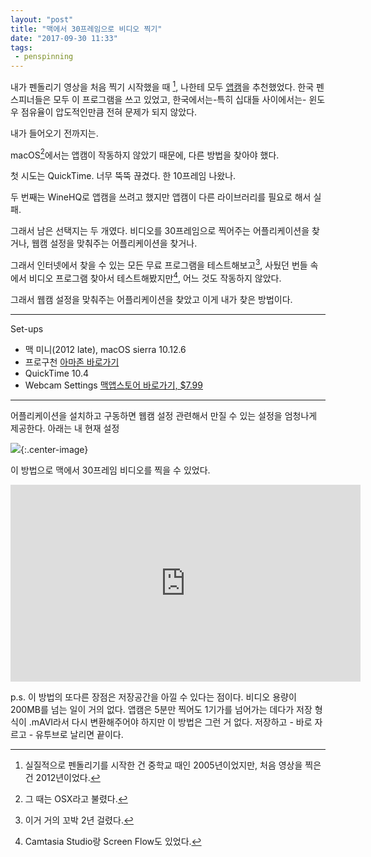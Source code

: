 ```yaml
---
layout: "post"
title: "맥에서 30프레임으로 비디오 찍기"
date: "2017-09-30 11:33"
tags:
 - penspinning
---
```


내가 펜돌리기 영상을 처음 찍기 시작했을 때 [^1], 나한테 모두 [앱캠](https://amcap.en.softonic.com)을 추천했었다. 한국 펜스피너들은 모두 이 프로그램을 쓰고 있었고, 한국에서는-특히 십대들 사이에서는- 윈도우 점유율이 압도적인만큼 전혀 문제가 되지 않았다.

[^1]: 실질적으로 펜돌리기를 시작한 건 중학교 때인 2005년이었지만, 처음 영상을 찍은 건 2012년이었다.

내가 들어오기 전까지는.

macOS[^2]에서는 앱캠이 작동하지 않았기 때문에, 다른 방법을 찾아야 했다.

[^2]: 그 때는 OSX라고 불렸다.

첫 시도는 QuickTime. 너무 뚝뚝 끊겼다. 한 10프레임 나왔나.

두 번째는 WineHQ로 앱캠을 쓰려고 했지만 앱캠이 다른 라이브러리를 필요로 해서 실패.

그래서 남은 선택지는 두 개였다. 비디오를 30프레임으로 찍어주는 어플리케이션을 찾거나, 웹캠 설정을 맞춰주는 어플리케이션을 찾거나.

그래서 인터넷에서 찾을 수 있는 모든 무료 프로그램을 테스트해보고[^3], 사뒀던 번들 속에서 비디오 프로그램 찾아서 테스트해봤지만[^4], 어느 것도 작동하지 않았다.

[^3]: 이거 거의 꼬박 2년 걸렸다.
[^4]: Camtasia Studio랑 Screen Flow도 있었다.

그래서 웹캠 설정을 맞춰주는 어플리케이션을 찾았고 이게 내가 찾은 방법이다.

- - -

Set-ups

- 맥 미니(2012 late), macOS sierra 10.12.6
- 프로구천 [아마존 바로가기](https://www.amazon.com/s?field-keywords=logitech+pro+9000)
- QuickTime 10.4
- Webcam Settings [맥앱스토어 바로가기, $7.99](https://itunes.apple.com/kr/app/webcam-settings/id533696630?mt=12)

- - -

어플리케이션을 설치하고 구동하면 웹캠 설정 관련해서 만질 수 있는 설정을 엄청나게 제공한다. 아래는 내 현재 설정

![](http://d.pr/i/EW84NQ+){:.center-image}

이 방법으로 맥에서 30프레임 비디오를 찍을 수 있었다.

<iframe width="560" height="315" src="https://www.youtube.com/embed/auZ_0ZArSz8?rel=0&amp;controls=0&amp;showinfo=0" frameborder="0" allowfullscreen></iframe>

p.s. 이 방법의 또다른 장점은 저장공간을 아낄 수 있다는 점이다. 비디오 용량이 200MB를 넘는 일이 거의 없다. 앱캠은 5분만 찍어도 1기가를 넘어가는 데다가 저장 형식이 .mAVI라서 다시 변환해주어야 하지만 이 방법은 그런 거 없다. 저장하고 - 바로 자르고 - 유투브로 날리면 끝이다.